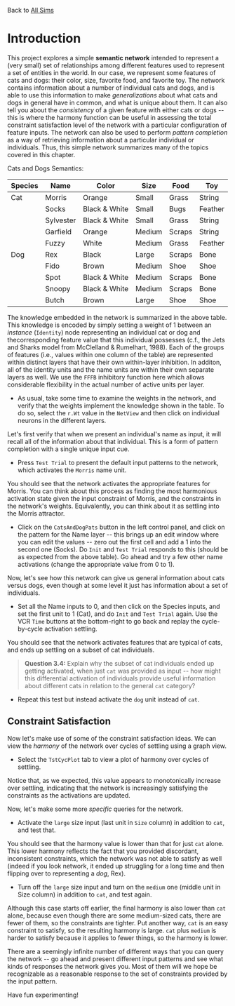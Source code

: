 Back to [All Sims](https://github.com/CompCogNeuro/sims)

# Introduction

This project explores a simple **semantic network** intended to represent a (very small) set of relationships among different features used to represent a set of entities in the world.  In our case, we represent some features of cats and dogs: their color, size, favorite food, and favorite toy. The network contains information about a number of individual cats and dogs, and is able to use this information to make *generalizations* about what cats and dogs in general have in common, and what is unique about them. It can also tell you about the *consistency* of a given feature with either cats or dogs -- this is where the harmony function can be useful in assessing the total constraint satisfaction level of the network with a particular configuration of feature inputs. The network can also be used to perform *pattern completion* as a way of retrieving information about a particular individual or individuals. Thus, this simple network summarizes many of the topics covered in this chapter.

Cats and Dogs Semantics:

| Species | Name      | Color         | Size   | Food   | Toy     |
|---------|-----------|---------------|--------|--------|---------|
| Cat     | Morris    | Orange        | Small  | Grass  | String  |
|         | Socks     | Black & White | Small  | Bugs   | Feather |
|         | Sylvester | Black & White | Small  | Grass  | String  |
|         | Garfield  | Orange        | Medium | Scraps | String  |
|         | Fuzzy     | White         | Medium | Grass  | Feather |
| Dog     | Rex       | Black         | Large  | Scraps | Bone    |
|         | Fido      | Brown         | Medium | Shoe   | Shoe    |
|         | Spot      | Black & White | Medium | Scraps | Bone    |
|         | Snoopy    | Black & White | Medium | Scraps | Bone    |
|         | Butch     | Brown         | Large  | Shoe   | Shoe    |

The knowledge embedded in the network is summarized in the above table. This knowledge is encoded by simply setting a weight of 1 between an *instance* (`Identity`) node representing an individual cat or dog and thecorresponding feature value that this individual possesses (c.f., the Jets and Sharks model from McClelland & Rumelhart, 1988). Each of the groups of features (i.e., values within one column of the table) are represented within distinct layers that have their own within-layer inhibition. In additon, all of the identity units and the name units are within their own separate layers as well. We use the `FFFB` inhibitory function here which allows considerable flexibility in the actual number of active units per layer.

* As usual, take some time to examine the weights in the network, and verify that the weights implement the knowledge shown in the table. To do so, select the `r.Wt` value in the `NetView` and then click on individual neurons in the different layers. 

Let's first verify that when we present an individual's name as input, it will recall all of the information about that individual. This is a form of pattern completion with a single unique input cue. 

* Press `Test Trial` to present the default input patterns to the network, which activates the `Morris` name unit.

You should see that the network activates the appropriate features for Morris. You can think about this process as finding the most harmonious activation state given the input constraint of Morris, and the constraints in the network's weights. Equivalently, you can think about it as settling into the Morris attractor.

* Click on the `CatsAndDogPats` button in the left control panel, and click on the pattern for the Name layer -- this brings up an edit window where you can edit the values -- zero out the first cell and add a 1 into the second one (Socks).  Do `Init` and `Test Trial` responds to this (should be as expected from the above table).  Go ahead and try a few other name activations (change the appropriate value from 0 to 1).

Now, let's see how this network can give us general information about cats versus dogs, even though at some level it just has information about a set of individuals.

* Set all the Name inputs to 0, and then click on the Species inputs, and set the first unit to 1 (Cat), and do `Init` and `Test Trial` again.  Use the VCR `Time` buttons at the bottom-right to go back and replay the cycle-by-cycle activation settling. 

You should see that the network activates features that are typical of cats, and ends up settling on a subset of cat individuals.

> **Question 3.4:** Explain why the subset of cat individuals ended up getting activated, when just `cat` was provided as input -- how might this differential activation of individuals provide useful information about different cats in relation to the general `cat` category?

* Repeat this test but instead activate the `dog` unit instead of `cat`.

## Constraint Satisfaction

Now let's make use of some of the constraint satisfaction ideas. We can view the *harmony* of the network over cycles of settling using a graph view.

* Select the `TstCycPlot` tab to view a plot of harmony over cycles of settling.

Notice that, as we expected, this value appears to monotonically increase over settling, indicating that the network is increasingly satisfying the constraints as the activations are updated.

Now, let's make some more *specific* queries for the network.

* Activate the `large` size input (last unit in `Size` column) in addition to `cat`, and test that. 

You should see that the harmony value is lower than that for just `cat` alone. This lower harmony reflects the fact that you provided discordant, inconsistent constraints, which the network was not able to satisfy as well (indeed if you look network, it ended up struggling for a long time and then flipping over to representing a *dog*, Rex).

* Turn off the `large` size input and turn on the `medium` one (middle unit in Size column) in addition to `cat`, and test again.

Although this case starts off earlier, the final harmony is also lower than `cat` alone, because even though there are some medium-sized cats, there are fewer of them, so the constraints are tighter. Put another way, `cat` is an easy constraint to satisfy, so the resulting harmony is large. `cat` plus `medium` is harder to satisfy because it applies to fewer things, so the harmony is lower.

There are a seemingly infinite number of different ways that you can query the network -- go ahead and present different input patterns and see what kinds of responses the network gives you. Most of them will we hope be recognizable as a reasonable response to the set of constraints provided by the input pattern.

Have fun experimenting!

